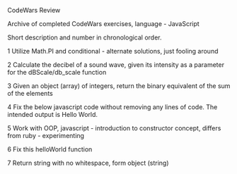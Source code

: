 CodeWars Review

Archive of completed CodeWars exercises, language - JavaScript

Short description and number in chronological order.

1 Utilize Math.PI and conditional - alternate solutions, just fooling around

2 Calculate the decibel of a sound wave, given its intensity as a parameter for the dBScale/db_scale function

3 Given an object (array) of integers, return the binary equivalent of the sum of the elements

4 Fix the below javascript code without removing any lines of code. The intended output is Hello World.

5 Work with OOP, javascript - introduction to constructor concept, differs from ruby - experimenting

6 Fix this helloWorld function

7 Return string with no whitespace, form object (string)
